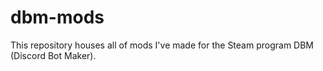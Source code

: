 # dbm-mods
This repository houses all of mods I've made for the Steam program DBM (Discord Bot Maker).
